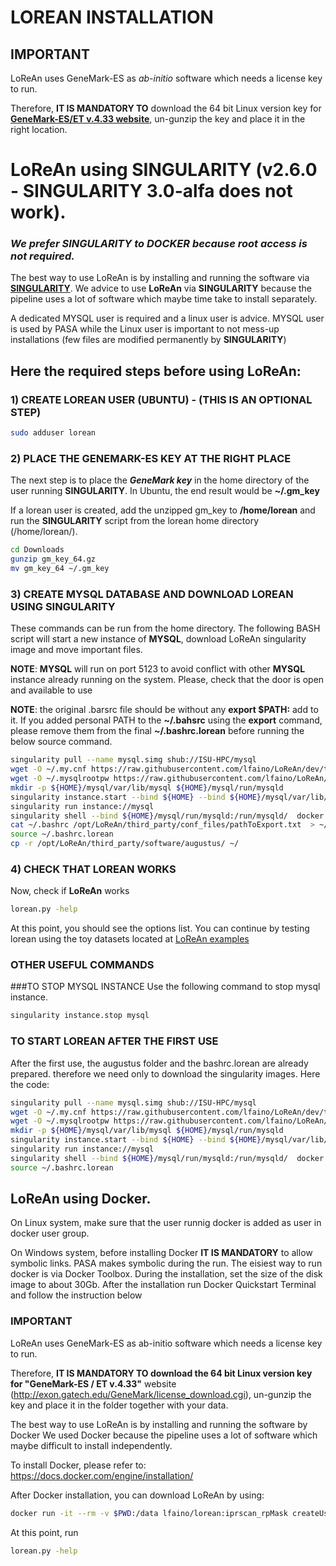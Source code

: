 # LOREAN INSTALLATION

## IMPORTANT
LoReAn uses GeneMark-ES as *ab-initio* software which needs a license key to run. 

Therefore, **IT IS MANDATORY TO** download the 64 bit Linux version key for [**GeneMark-ES/ET v.4.33 website**](http://exon.gatech.edu/GeneMark/license_download.cgi), un-gunzip the key and place it in the right location.


# LoReAn using SINGULARITY (v2.6.0 - SINGULARITY 3.0-alfa does not work).

### ***We prefer **SINGULARITY** to **DOCKER** because root access is not required.*** 

The best way to use LoReAn is by installing and running the software via [**SINGULARITY**](https://www.sylabs.io/). 
We advice to use **LoReAn** via **SINGULARITY** because the pipeline uses a lot of software which maybe time take to 
install separately. 

A dedicated MYSQL user is required and a linux user is advice. MYSQL user is used by PASA while the Linux user 
is important to not mess-up installations (few files are modified permanently by **SINGULARITY**)

## Here the required steps before using **LoReAn**:


### 1) CREATE LOREAN USER (UBUNTU) - (THIS IS AN OPTIONAL STEP) 

```bash
sudo adduser lorean
```

### 2) PLACE THE GENEMARK-ES KEY AT THE RIGHT PLACE 

The next step is to place the ***GeneMark key*** in the home directory of the user running **SINGULARITY**. In Ubuntu, 
the end result would be **~/.gm_key**

If a lorean user is created, add the unzipped gm_key to **/home/lorean** and run the **SINGULARITY** script from the 
lorean home directory (/home/lorean/). 
   

```bash
cd Downloads
gunzip gm_key_64.gz
mv gm_key_64 ~/.gm_key
```

### 3) CREATE MYSQL DATABASE AND DOWNLOAD LOREAN USING SINGULARITY 

These commands can be run from the home directory. The following BASH script will start a new instance of **MYSQL**, download LoReAn
singularity image and move important files.

**NOTE**: **MYSQL** will run on port 5123 to avoid conflict with other **MYSQL** instance already running on the system. Please, 
check that the door is open and available to use

**NOTE**: the original .barsrc file should be without any **export $PATH:** add to it. If you added personal PATH to 
the **~/.bahsrc** using the **export** command, please remove them from the final **~/.bashrc.lorean** before running the below 
source command.   

```bash
singularity pull --name mysql.simg shub://ISU-HPC/mysql
wget -O ~/.my.cnf https://raw.githubusercontent.com/lfaino/LoReAn/dev/third_party/conf_files/my.cnf 
wget -O ~/.mysqlrootpw https://raw.githubusercontent.com/lfaino/LoReAn/dev/third_party/conf_files/mysqlrootpw
mkdir -p ${HOME}/mysql/var/lib/mysql ${HOME}/mysql/run/mysqld
singularity instance.start --bind ${HOME} --bind ${HOME}/mysql/var/lib/mysql/:/var/lib/mysql --bind ${HOME}/mysql/run/mysqld:/run/mysqld ./mysql.simg mysql
singularity run instance://mysql
singularity shell --bind ${HOME}/mysql/run/mysqld:/run/mysqld/  docker://lfaino/lorean:iprscan_rpMask
cat ~/.bashrc /opt/LoReAn/third_party/conf_files/pathToExport.txt  > ~/.bashrc.lorean
source ~/.bashrc.lorean
cp -r /opt/LoReAn/third_party/software/augustus/ ~/
```



### 4) CHECK THAT LOREAN WORKS

Now, check if  **LoReAn** works
 
 ```bash
lorean.py -help
 ```

At this point, you should see the options list. 
You can continue by testing lorean using the toy datasets located at [LoReAn examples](https://github.com/lfaino/LoReAn_Example)


### OTHER USEFUL COMMANDS

###TO STOP MYSQL INSTANCE 
Use the following command to stop mysql instance.

```bash
singularity instance.stop mysql
```
### TO START LOREAN AFTER THE FIRST USE

After the first use, the augustus folder and the bashrc.lorean are already prepared. therefore we need only to download 
the singularity images. Here the code:

```bash
singularity pull --name mysql.simg shub://ISU-HPC/mysql
wget -O ~/.my.cnf https://raw.githubusercontent.com/lfaino/LoReAn/dev/third_party/conf_files/my.cnf 
wget -O ~/.mysqlrootpw https://raw.githubusercontent.com/lfaino/LoReAn/dev/third_party/conf_files/mysqlrootpw
mkdir -p ${HOME}/mysql/var/lib/mysql ${HOME}/mysql/run/mysqld
singularity instance.start --bind ${HOME} --bind ${HOME}/mysql/var/lib/mysql/:/var/lib/mysql --bind ${HOME}/mysql/run/mysqld:/run/mysqld ./mysql.simg mysql
singularity run instance://mysql
singularity shell --bind ${HOME}/mysql/run/mysqld:/run/mysqld/  docker://lfaino/lorean:iprscan_rpMask
source ~/.bashrc.lorean
```


## LoReAn using Docker.

On Linux system, make sure that the user runnig docker is added as user in docker user group.

On Windows system, before installing Docker **IT IS MANDATORY** to allow symbolic links. PASA makes symbolic during the run.
The eisiest way to run docker is via Docker Toolbox. During the installation, set the size of the disk image to about 30Gb.
After the installation run Docker Quickstart Terminal and follow the instruction below 

### IMPORTANT
LoReAn uses GeneMark-ES as ab-initio software which needs a license key to run. 

Therefore, **IT IS MANDATORY TO download the 64 bit Linux version key for "GeneMark-ES / ET v.4.33"** website (http://exon.gatech.edu/GeneMark/license_download.cgi), un-gunzip the key and place it in 
the folder together with your data.

The best way to use LoReAn is by installing and running the software by Docker
We used Docker because the pipeline uses a lot of software which maybe difficult to install independently.


To install Docker, please refer to:
https://docs.docker.com/engine/installation/

After Docker installation, you can download  LoReAn by using:
```bash
docker run -it --rm -v $PWD:/data lfaino/lorean:iprscan_rpMask createUser.py $USER $UID 
```

At this point, run

```bash
lorean.py -help
```